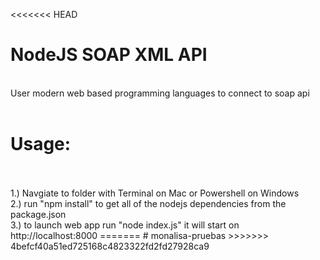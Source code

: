 <<<<<<< HEAD
# NodeJS SOAP XML API
<br />
 User modern web based programming languages to connect to soap api
<br />
<br />

# Usage:
<br />
<br />
1.) Navgiate to folder with Terminal on Mac or Powershell on Windows
<br />
2.) run "npm install" to get all of the nodejs dependencies from the package.json
<br />
3.) to launch web app run "node index.js" it will start on http://localhost:8000
=======
# monalisa-pruebas
>>>>>>> 4befcf40a51ed725168c4823322fd2fd27928ca9

